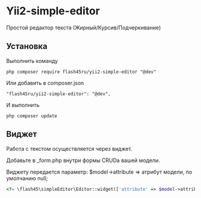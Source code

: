 Yii2-simple-editor
==========
Простой редактор текста (Жирный/Курсив/Подчеркивание)

Установка
---------------------------------
Выполнить команду

```
php composer require flash45ru/yii2-simple-editor "@dev"
```

Или добавить в composer.json

```
"flash45ru/yii2-simple-editor": "@dev",
```

И выполнить

```
php composer update
```

Виджет
---------------------------------
Работа с текстом осуществляется через виджет. 

Добавьте в _form.php внутри формы CRUDа вашей модели.

Виджету передается параметр:
$model->attribute => атрибут модели, по умолчанию null;

```php
<?= \flash45\simpleEditor\Editor::widget(['attribute' => $model->attribute]); ?>
```
